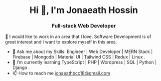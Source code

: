 <h1 align="center">Hi 👋, I'm Jonaeath Hossin</h1>
<h3 align="center">Full-stack Web Developer</h3>
👯 I would like to work in an area that I love. Software Development is of great interest and I want to explore myself in this area.

- 🌱 Ask me about my Skills: Engineer | Web Developer | MERN Stack | Firebase | Mongodb | Material UI | Tailwind CSS | Redux | Linux .
- 💬 I’m currently learning TypeScript | PHP | Wordpress | SQL | Python | Django .  
- 📫 How to reach me  jonaeathbcc18@gmail.com
